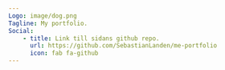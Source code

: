 ```yaml
---
Logo: image/dog.png
Tagline: My portfolio.
Social:
    - title: Link till sidans github repo.
      url: https://github.com/SebastianLanden/me-portfolio
      icon: fab fa-github
---
```

